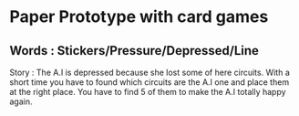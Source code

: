 <h1>Paper Prototype with card games</h1>
<h2>Words : Stickers/Pressure/Depressed/Line</h2>
<p>Story : The A.I is depressed because she lost some of here circuits. With a short time you have to found which circuits are the A.I one and place them at the right place. You have to find 5 of them to make the A.I totally happy again.</p> 
